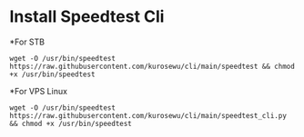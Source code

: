 # Install Speedtest Cli

*For STB
```
wget -O /usr/bin/speedtest https://raw.githubusercontent.com/kurosewu/cli/main/speedtest && chmod +x /usr/bin/speedtest
````
*For VPS Linux
```
wget -O /usr/bin/speedtest https://raw.githubusercontent.com/kurosewu/cli/main/speedtest_cli.py && chmod +x /usr/bin/speedtest
````
